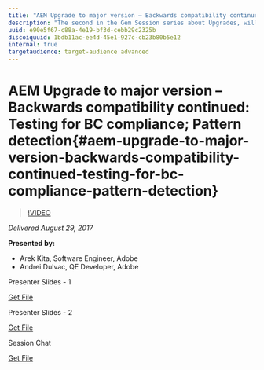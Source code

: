 ```yaml
---
title: "AEM Upgrade to major version – Backwards compatibility continued: Testing for BC compliance; Pattern detection"
description: "The second in the Gem Session series about Upgrades, will continue to explore the Upgrade landscape with two major topics: - Testing for backwards compatibility – which will present the framework for compat package testing. - Pattern detection – which will describe the pre-upgrade assessment tool that will signal the anti-patterns the customers are using"
uuid: e90e5f67-c88a-4e19-bf3d-cebb29c2325b
discoiquuid: 1bdb11ac-ee4d-45e1-927c-cb23b80b5e12
internal: true
targetaudience: target-audience advanced
---
```


# AEM Upgrade to major version – Backwards compatibility continued: Testing for BC compliance; Pattern detection{#aem-upgrade-to-major-version-backwards-compatibility-continued-testing-for-bc-compliance-pattern-detection}

>[!VIDEO](https://video.tv.adobe.com/v/19651/?quality=9)

*Delivered August 29, 2017*

**Presented by:**

* Arek Kita, Software Engineer, Adobe
* Andrei Dulvac, QE Developer, Adobe

Presenter Slides - 1

[Get File](assets/granite-gems-patterndetectortesting.pdf)

Presenter Slides - 2

[Get File](assets/granite-gems-patterndetection08292017.pdf)

Session Chat

[Get File](assets/chat-8-29-17.txt)
